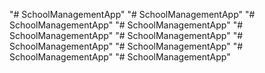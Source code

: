 "# SchoolManagementApp" 
"# SchoolManagementApp" 
"# SchoolManagementApp" 
"# SchoolManagementApp" 
"# SchoolManagementApp" 
"# SchoolManagementApp" 
"# SchoolManagementApp" 
"# SchoolManagementApp" 
"# SchoolManagementApp" 
"# SchoolManagementApp" 
